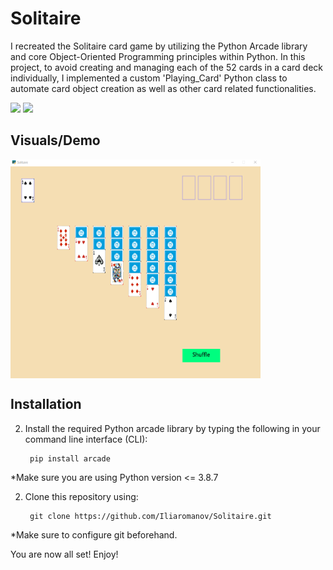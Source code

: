 # Solitaire

I recreated the Solitaire card game by utilizing the Python Arcade library and core Object-Oriented Programming principles within Python. In this project, to avoid creating and managing each of the 52 cards in a card deck individually, I implemented a custom 'Playing_Card' Python class to automate card object creation as well as other card related functionalities.

<img src="https://img.shields.io/badge/-Python-blue" /> <img src="https://img.shields.io/badge/-Python Arcade-orange" />

## Visuals/Demo
<img align="center" src="demo/gameplay1.gif" width="400" height="350" />

## Installation
2. Install the required Python arcade library by typing the following in your command line interface (CLI):

        pip install arcade

*Make sure you are using Python version <= 3.8.7

2. Clone this repository using:

        git clone https://github.com/Iliaromanov/Solitaire.git

*Make sure to configure git beforehand.


You are now all set! Enjoy!





